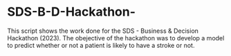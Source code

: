 # SDS-B-D-Hackathon-
This script shows the work done for the SDS - Business &amp; Decision Hackathon (2023). The obejective of the hackathon was to develop a model to predict whether or not a patient is likely to have a stroke or not.
